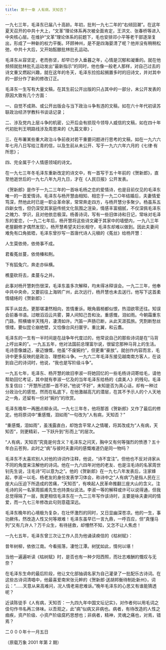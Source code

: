 ```yaml
---
title: 第十一章 人有病，天知否？
---
```


一九七三年，毛泽东已届八十高龄。年初，批判一九七二年的“右倾回潮”。在这年夏天召开的中共十大上，“文革”理论体系再次被全面肯定，王洪文、张春桥等进入中央核心层。在维护“文革”理论体系的前题下，毛也安排邓小平等老干部逐渐复出，形成了一种新的权力平衡。环顾神州，是不是四海晏清了呢？他并没有稍稍松弛，中共十大后，又开始酝酿批林批孔运动。

毛泽东从容坚定，老而弥坚，却早已步入垂暮之年，心情是沉郁和凝重的。就在他频频就批林批孔运动发出“最新指示”的同时，他也像一般老人那样，对自己过去的诗文重又燃起兴趣，就在这年的冬天，毛泽东捡拾起搁置多时的旧诗文，并对其中的一部分作了新的修改订正。

毛泽东一生写有大量文稿，在其生前公开出版的只占其中的一部分，未公开发表的原因大致有几个方面：

一、自觉不成熟、或公开出版会与当下政治斗争有违的文稿，如在六十年代初读苏联政治经济学教科书谈话记录；

二、涉及党内上层斗争的机密，公开后会有损现今领导人威信的文稿，如在四十年代初批判王明路线涉及周恩来的《九篇文章》；

三、在布署某些重大政治斗争前夜对若干重要问题进行思考的文稿，如在一九六六年七月八日写给江青的信，以及生前从未公开、写于一九六六年六月的《七律·有所思》；

四、完全属于个人情感领域的诗文。

在一九七三年冬毛泽东重新改定的诗文中，有一首写于五十年前的《贺新郎》，直至他逝世后的一九七八年九月九日，才在《人民日报》公开发表。

《贺新郎》是作于一九二三年的一首咏毛杨之恋的爱情诗，也是目前仅见的毛泽东唯一的一首爱情诗。毛泽东与杨开慧由相知、相恋于一九二○年结婚后，夫妻情爱笃深，然他此时已是一职业革命家，常常奔走四方，与杨开慧分多聚少。杨虽系五四新女性，但仍深受其家庭传统文化氛围之渲染，情感丰富细腻，不仅深佩毛泽东之魄力、学识，且对他依恋极深。杨善诗词，写有一些旧体诗和日记，常咏对毛泽东的爱恋，（一九二七年后，杨开慧将这些诗文藏于其家中的墙壁内，一九八三年老屋翻修才偶然发现）。杨开慧希望夫妇长相守，毛泽东却难以做到。因此夫妻间难免有口角抵牾，毛泽东曾抄写一首唐代诗人元稹的《菟丝》给杨开慧：

人生莫依倚，依倚事不成。

君看菟丝蔓，依倚榛和荆。

下有狐兔穴，奔走亦纵横。

樵童砍将去，柔蔓与之并。

此事对杨开慧刺伤很深，毛泽东虽多次解释，均未得冰释误会。一九二三年，他奉中共中央命，又要前往上海转广州，此次远行，杨开慧也未去送行。他写下这首柔情缱绻的《贺新郎》：

挥手从兹去。更那堪凄然相向，苦情重诉。眼角眉梢都似恨，热泪欲零还往。知误会前番书语。过眼滔滔云共雾，算人间知己吾和汝。重感慨，泪如雨。今朝霜重东门路，照横塘半天残月，凄清如许。汽笛一声肠已断，从此天涯孤旅。凭割断愁丝恨缕。要似昆仑崩绝壁，又恰像台风扫寰宇。重比翼，和云翥。

毛泽东的一生有一半时间是在战争年代度过的，他常说自己的那些诗词是在“马背上哼出来的”。一九五五年，他对法国前总理富尔说，很留恋那种马背上的生活。毛诗意像雄迈，豪迈慷慨，他虽“不废婉约”，但更重“豪放”。就创作内容而言，毛诗中更多反映的是政治、理想和斗争。一九六二年毛泽东接见越南南方客人，在谈到自己的诗词时，他说，“我也是写阶级斗争”。

一九五七年，毛泽东、杨开慧的故旧李淑一将她回忆的一些毛杨诗词寄给毛，请他帮助回忆考证，其中就有李淑一忆及的当年毛泽东给杨的《虞美人》的残句。毛泽东复信曰：“开慧所述那一首不好。”他说“不好”，未知是否为真心话，却有一种过分政治化的感觉。然而在私底下，在他激越高亢的潜层，在其不予示人的个人天地之一角，还留有一份对“婉约”的欣赏。

毛泽东晚年一再圈点柳永词。一九七三年冬，他将那首《贺新郎》又作了最后的修定。他将原词中“重感慨，泪如雨”一句改为“人有病，天知否？”

“重感慨，泪如雨”，虽浅露直白，却饱含平常人之情暖，将其改成为“人有病，天知否”，则更精彩，一下跃升到“形而上”的层次。

“人有病，天知否”究竟是何含义？毛泽东之问天，胸中又有何等强烈的愤懑？五十年白云苍狗，此时之“病”与彼时夫妻间的感慨难道仍是同一物吗？

毛泽东不太喜欢别人对他的诗词作注释，他说，“诗不宜注”。但他也不反对诗家从不同的角度来注解他的诗词。他在一九六四年对他的老友、也是注毛诗的名家周世钊先生说，注毛诗“可以意为之”。他的《贺新郎》在一九七八年发表后，注家蜂起，李淑一以毛、杨老友的身份发表学习体会，称诗中之“人有病”乃是指人民在三座大山压迫下所造成的苦痛，“天知否”，有唤起人民革命推翻三座大山的含义。注毛诗的另一名家周振甫先生也持类似说法。李淑一等的解释或许可以说得通，但我总觉得隔了一层，我更相信毛泽东在一九二三年写作该诗时，主要是咏夫妻间的情爱，而一九七三年修改此句则意蕴深远。

毛泽东晚年的心境极为复杂，在壮怀激烈的同时，又日显幽深苍凉。他的一生，事功厥伟，然改造人性又何等艰难！毛泽东虽早已一言九鼎，一呼百应，但“真懂马列”又有几许人？万千众生，有待拯救，却懵然不知，又怎不让人焦虑！

一九七五年，毛泽东曾三次让工作人员为他诵读瘐信的《枯树赋》：

昔年树柳，依依江南。今看摇落，凄怆江潭。树犹如此，情何以堪！

当他一遍遍听读《枯树赋》时，是否也有一种夕阳西照，而壮志难酬的慨叹与无奈？

在毛泽东生命的最后阶段，他让文化部抽调名家为自己灌录了一批配乐古诗词。在这些古诗词清唱中，他最喜爱南宋张元幹的《贺新郎·送胡邦衡待制赴新州》，词云：“……天意从来高难问，况人情老易悲难诉。”晚年毛泽东的心思又有谁能猜透呢？

近读陈徒手《人有病，天知否：一九四九年中国文坛记实》，对作者何以用毛词之佳句作书名再三体味。以吾观之，此“病”似病又非病也。病者，有待改造的人性之痼疾，资产阶级、小资产阶级腐朽思想也；非病者，精神，灵魂之痛也，对焉，错焉？

二０００年十一月五日

（原载万象 2001 年第 2 期）
